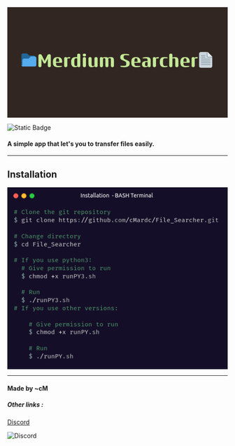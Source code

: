 
<img src="img/banner.png" align="center" alt="Alt text" title="Logo">



![Static Badge](https://img.shields.io/badge/Language-Python-blue)



<h4>A simple app that let's you to transfer files easily.</h4>

<hr>
<h2>Installation</h2>
<img src="img/installation.png" align="center" alt="Alt text" title="Logo">

<hr>
<h4>Made by ~cM</h4>
<h5>Other links : </h5>
<a href="https://discord.gg/5W4XtHkc6g">Discord</a>

![Discord](https://img.shields.io/discord/1051030547402588170)
